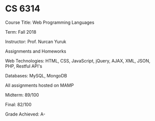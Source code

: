 # CS 6314 

Course Title: Web Programming Languages 

Term: Fall 2018

Instructor: Prof. Nurcan Yuruk

Assignments and Homeworks

Web Technologies: HTML, CSS, JavaScript, jQuery, AJAX, XML, JSON, PHP, Restful API's

Databases: MySQL, MongoDB

All assignments hosted on MAMP

Midterm: 89/100

Final: 82/100

Grade Achieved: A-

